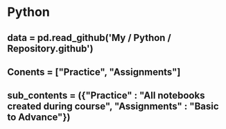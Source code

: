 # Python

## data = pd.read_github('My / Python / Repository.github')
## Conents = ["Practice", "Assignments"]
## sub_contents = ({"Practice" : "All notebooks created during course", "Assignments" : "Basic to Advance"})
